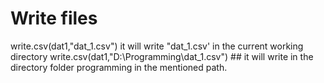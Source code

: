 # Write files
write.csv(dat1,"dat_1.csv")  it will write "dat_1.csv' in the current working directory
write.csv(dat1,"D:\\Programming\\dat_1.csv") ## it will write in the directory folder programming in the mentioned path.
